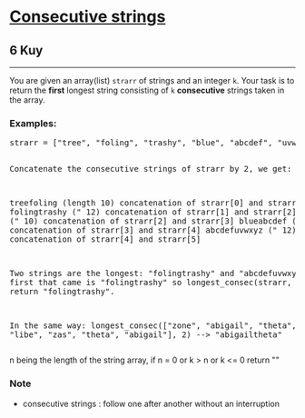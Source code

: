 <h1><a href="https://www.codewars.com/kata/56a5d994ac971f1ac500003e">Consecutive strings</a></h1>
<h2>6 Kuy</h2>
<hr>
<p>You are given an array(list) <code>strarr</code> of strings and an integer <code>k</code>. 
Your task is to return the <strong>first</strong> longest string consisting of 
<code>k</code> <strong>consecutive</strong> strings taken in the array.</p>
<h3>Examples:</h3>
<pre>
strarr = ["tree", "foling", "trashy", "blue", "abcdef", "uvwxyz"], k = 2

Concatenate the consecutive strings of strarr by 2, we get:

treefoling   (length 10)  concatenation of strarr[0] and strarr[1]
folingtrashy ("      12)  concatenation of strarr[1] and strarr[2]
trashyblue   ("      10)  concatenation of strarr[2] and strarr[3]
blueabcdef   ("      10)  concatenation of strarr[3] and strarr[4]
abcdefuvwxyz ("      12)  concatenation of strarr[4] and strarr[5]

Two strings are the longest: "folingtrashy" and "abcdefuvwxyz".
The first that came is "folingtrashy" so
longest_consec(strarr, 2) should return "folingtrashy".

In the same way:
longest_consec(["zone", "abigail", "theta", "form", "libe", "zas", "theta", "abigail"], 2) --> "abigailtheta"
</pre>
<p>n being the length of the string array, if n = 0 or k > n or k <= 0 return ""</p>
<h3>Note</h3>
<ul><li>consecutive strings : follow one after another without an interruption</li></ul>